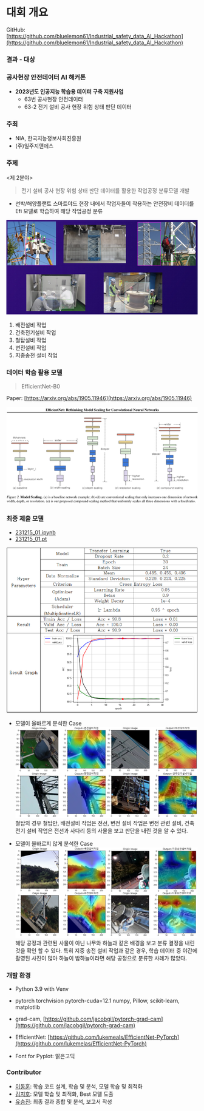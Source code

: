 # 대회 개요
GitHub: [https://github.com/bluelemon61/Industrial_safety_data_AI_Hackathon](https://github.com/bluelemon61/Industrial_safety_data_AI_Hackathon)

### 결과 - 대상

### 공사현장 안전데이터 AI 해커톤

- **2023년도 인공지능 학습용 데이터 구축 지원사업**
  - 63번 공사현장 안전데이터
  - 63-2 전기 설비 공사 현장 위험 상태 판단 데이터

### 주최
- NIA, 한국지능정보사회진흥원
- (주)일주지앤에스

### 주제
<제 2분야>
> 전기 설비 공사 현장 위험 상태 판단 데이터를 활용한 작업공정 분류모델 개발
- 선박/해양플랜트 스마트야드 현장 내에서 작업자들이 착용하는 안전장비 데이터를 Efi 모델로 학습하여 해당 작업공정 분류

![Data Sample](image.png)

1. 배전설비 작업
2. 건축전기설비 작업
3. 철탑설비 작업
4. 변전설비 작업
5. 지중송전 설비 작업

### 데이터 학습 활용 모델
> EfficientNet-B0

Paper: [https://arxiv.org/abs/1905.11946](https://arxiv.org/abs/1905.11946)

![EfficientNet](image-1.png)

### 최종 제출 모델
- [231215_01.ipynb](jiho/231215_01.ipynb)
- [231215_01.pt](jiho/231215_01.pt)

![Model](image-2.png)

- 모델이 올바르게 분석한 Case
![GradCam True](image-3.png)
<br>철탑의 경우 철탑만, 배전설비 작업은 전선, 변전 설비 작업은 변전 관련 설비, 건축 전기 설비 작업은 전선과 사다리 등의 사물을 보고 판단을 내린 것을 알 수 있다.

- 모델이 올바르지 않게 분석한 Case
![GradCam False](image-4.png)
<br>해당 공정과 관련된 사물이 아닌 나무와 하늘과 같은 배경을 보고 분류 결정을 내린 것을 확인 할 수 있다. 특히 지중 송전 설비 작업과 같은 경우, 학습 데이터 중 야간에 촬영된 사진이 많아 하늘이 밤하늘이라면 해당 공정으로 분류한 사례가 많았다.

### 개발 환경
- Python 3.9 with Venv
- pytorch torchvision pytorch-cuda=12.1 numpy, Pillow, scikit-learn, matplotlib
- grad-cam, [https://github.com/jacobgil/pytorch-grad-cam](https://github.com/jacobgil/pytorch-grad-cam)
- EfficientNet:	[https://github.com/lukemeals/EfficientNet-PyTorch](https://github.com/lukemelas/EfficientNet-PyTorch)

- Font for Pyplot: 맑은고딕

### Contributor
- [이동훈](https://github.com/bluelemon61): 학습 코드 설계, 학습 및 분석, 모델 학습 및 최적화
- [김지호](https://github.com/jiho7407): 모델 학습 및 최적화, Best 모델 도출
- [유승진](https://github.com/starjrm00): 최종 결과 종합 및 분석, 보고서 작성
